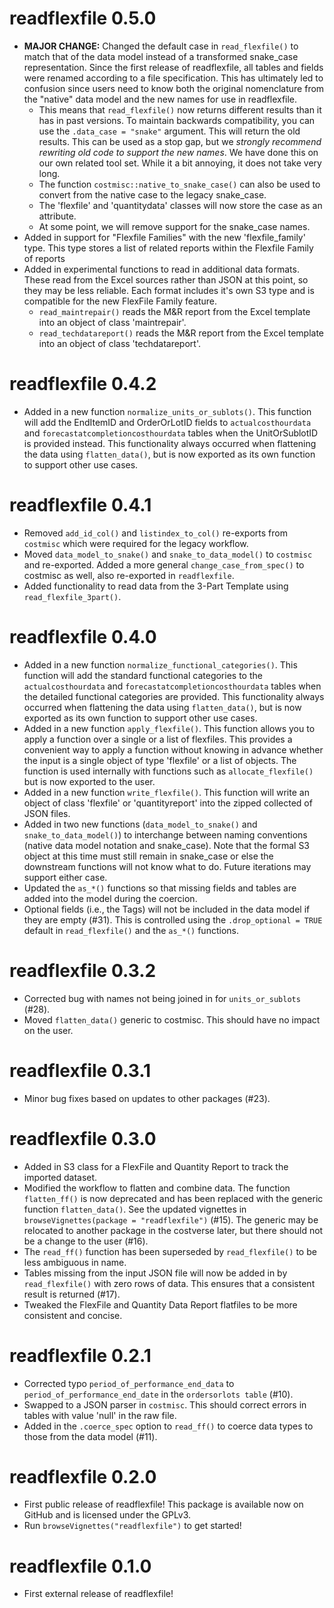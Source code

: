 
# readflexfile 0.5.0

* **MAJOR CHANGE:** Changed the default case in `read_flexfile()` to match that of the data model instead of a transformed snake_case representation. Since the first release of readflexfile, all tables and fields were renamed according to a file specification. This has ultimately led to confusion since users need to know both the original nomenclature from the "native" data model and the new names for use in readflexfile.
  * This means that `read_flexfile()` now returns different results than it has in past versions. To maintain backwards compatibility, you can use the `.data_case = "snake"` argument. This will return the old results. This can be used as a stop gap, but we *strongly recommend rewriting old code to support the new names*. We have done this on our own related tool set. While it a bit annoying, it does not take very long.
  * The function `costmisc::native_to_snake_case()` can also be used to convert from the native case to the legacy snake_case.
  * The 'flexfile' and 'quantitydata' classes will now store the case as an attribute.
  * At some point, we will remove support for the snake_case names.
* Added in support for "Flexfile Families" with the new 'flexfile_family' type. This type stores a list of related reports within the Flexfile Family of reports
* Added in experimental functions to read in additional data formats. These read from the Excel sources rather than JSON at this point, so they may be less reliable. Each format includes it's own S3 type and is compatible for the new FlexFile Family feature.
  * `read_maintrepair()` reads the M&R report from the Excel template into an object of class 'maintrepair'.
  * `read_techdatareport()` reads the M&R report from the Excel template into an object of class 'techdatareport'.

# readflexfile 0.4.2

* Added in a new function `normalize_units_or_sublots()`. This function will add the EndItemID and OrderOrLotID fields to `actualcosthourdata` and `forecastatcompletioncosthourdata` tables when the UnitOrSublotID is provided instead. This functionality always occurred when flattening the data using `flatten_data()`, but is now exported as its own function to support other use cases.

# readflexfile 0.4.1

* Removed `add_id_col()` and `listindex_to_col()` re-exports from `costmisc` which were required for the legacy workflow.
* Moved `data_model_to_snake()` and `snake_to_data_model()` to `costmisc` and re-exported. Added a more general `change_case_from_spec()` to costmisc as well, also re-exported in `readflexfile`.
* Added functionality to read data from the 3-Part Template using `read_flexfile_3part()`.

# readflexfile 0.4.0

* Added in a new function `normalize_functional_categories()`. This function will add the standard functional categories to the `actualcosthourdata` and `forecastatcompletioncosthourdata` tables when the detailed functional categories are provided. This functionality always occurred when flattening the data using `flatten_data()`, but is now exported as its own function to support other use cases.
* Added in a new function `apply_flexfile()`. This function allows you to apply a function over a single or a list of flexfiles. This provides a convenient way to apply a function without knowing in advance whether the input is a single object of type 'flexfile' or a list of objects. The function is used internally with functions such as `allocate_flexfile()` but is now exported to the user.
* Added in a new function `write_flexfile()`. This function will write an object of class 'flexfile' or 'quantityreport' into the zipped collected of JSON files.
* Added in two new functions (`data_model_to_snake()` and `snake_to_data_model()`) to interchange between naming conventions (native data model notation and snake_case). Note that the formal S3 object at this time must still remain in snake_case or else the downstream functions will not know what to do. Future iterations may support either case.
* Updated the `as_*()` functions so that missing fields and tables are added into the model during the coercion.
* Optional fields (i.e., the Tags) will not be included in the data model if they are empty (#31). This is controlled using the `.drop_optional = TRUE` default in `read_flexfile()` and the `as_*()` functions.

# readflexfile 0.3.2

* Corrected bug with names not being joined in for `units_or_sublots` (#28).
* Moved `flatten_data()` generic to costmisc. This should have no impact on the user.

# readflexfile 0.3.1

* Minor bug fixes based on updates to other packages (#23).

# readflexfile 0.3.0

* Added in S3 class for a FlexFile and Quantity Report to track the imported dataset.
* Modified the workflow to flatten and combine data. The function `flatten_ff()` is now deprecated and has been replaced with the generic function `flatten_data()`. See the updated vignettes in `browseVignettes(package = "readflexfile")` (#15). The generic may be relocated to another package in the costverse later, but there should not be a change to the user (#16).
* The `read_ff()` function has been superseded by `read_flexfile()` to be less ambiguous in name.
* Tables missing from the input JSON file will now be added in by `read_flexfile()` with zero rows of data. This ensures that a consistent result is returned (#17).
* Tweaked the FlexFile and Quantity Data Report flatfiles to be more consistent and concise.

# readflexfile 0.2.1

* Corrected typo `period_of_performance_end_data` to `period_of_performance_end_date` in the `ordersorlots table` (#10).
* Swapped to a JSON parser in `costmisc`. This should correct errors in tables with value 'null' in the raw file.
* Added in the `.coerce_spec` option to `read_ff()` to coerce data types to those from the data model (#11).

# readflexfile 0.2.0

* First public release of readflexfile! This package is available now on GitHub and
is licensed under the GPLv3.
* Run `browseVignettes("readflexfile")` to get started!


# readflexfile 0.1.0

* First external release of readflexfile!
